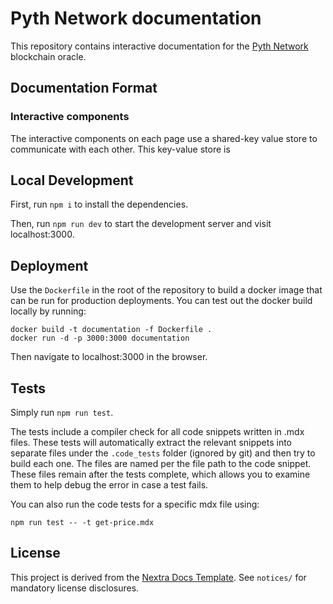 # Pyth Network documentation

This repository contains interactive documentation for the [Pyth Network](pyth.network) blockchain oracle.

## Documentation Format

### Interactive components

The interactive components on each page use a shared-key value store to communicate with each other.
This key-value store is

## Local Development

First, run `npm i` to install the dependencies.

Then, run `npm run dev` to start the development server and visit localhost:3000.

## Deployment

Use the `Dockerfile` in the root of the repository to build a docker image that can be run for production deployments.
You can test out the docker build locally by running:

```
docker build -t documentation -f Dockerfile .
docker run -d -p 3000:3000 documentation
```

Then navigate to localhost:3000 in the browser.

## Tests

Simply run `npm run test`.

The tests include a compiler check for all code snippets written in .mdx files. These tests will automatically extract
the relevant snippets into separate files under the `.code_tests` folder (ignored by git) and then try to build each one.
The files are named per the file path to the code snippet.
These files remain after the tests complete, which allows you to examine them to help debug the error in case a test fails.

You can also run the code tests for a specific mdx file using:

```
npm run test -- -t get-price.mdx
```

## License

This project is derived from the [Nextra Docs Template](https://github.com/shuding/nextra-docs-template).
See `notices/` for mandatory license disclosures.
